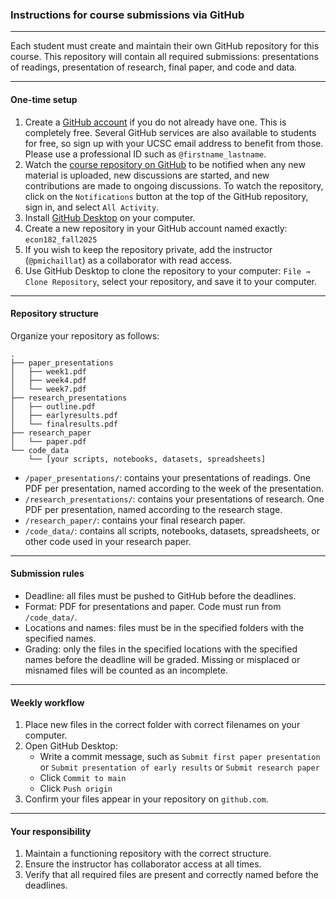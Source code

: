 ### Instructions for course submissions via GitHub

---

Each student must create and maintain their own GitHub repository for this course.
This repository will contain all required submissions: presentations of readings, presentation of research, final paper, and code and data.

----

#### One-time setup

1. Create a [GitHub account](https://github.com/signup) if you do not already have one. This is completely free. Several GitHub services are also available to students for free, so sign up with your UCSC email address to benefit from those. Please use a professional ID such as `@firstname_lastname`.
2. Watch the [course repository on GitHub](https://github.com/pmichaillat/unemployment) to be notified when any new material is uploaded, new discussions are started, and new contributions are made to ongoing discussions. To watch the repository, click on the `Notifications` button at the top of the GitHub repository, sign in, and select `All Activity`.
3. Install [GitHub Desktop](https://desktop.github.com) on your computer.
4. Create a new repository in your GitHub account named exactly: `econ182_fall2025`
5. If you wish to keep the repository private, add the instructor (`@pmichaillat`) as a collaborator with read access.
6. Use GitHub Desktop to clone the repository to your computer: `File → Clone Repository`, select your repository, and save it to your computer.

---

#### Repository structure

Organize your repository as follows:

```
.
├── paper_presentations
│   ├── week1.pdf
│   ├── week4.pdf
│   └── week7.pdf
├── research_presentations
│   ├── outline.pdf
│   ├── earlyresults.pdf
│   └── finalresults.pdf
├── research_paper
│   └── paper.pdf
└── code_data
    └── [your scripts, notebooks, datasets, spreadsheets]
```

+ `/paper_presentations/`: contains your presentations of readings. One PDF per presentation, named according to the week of the presentation.
+ `/research_presentations/`: contains your presentations of research. One PDF per presentation, named according to the research stage.
+ `/research_paper/`: contains your final research paper.
+ `/code_data/`: contains all scripts, notebooks, datasets, spreadsheets, or other code used in your research paper.

---

#### Submission rules

+ Deadline: all files must be pushed to GitHub before the deadlines.
+ Format: PDF for presentations and paper. Code must run from `/code_data/`.
+ Locations and names: files must be in the specified folders with the specified names.  
+ Grading: only the files in the specified locations with the specified names before the deadline will be graded. Missing or misplaced or misnamed files will be counted as an incomplete.

---

#### Weekly workflow

1. Place new files in the correct folder with correct filenames on your computer.
2. Open GitHub Desktop:  
   - Write a commit message, such as `Submit first paper presentation` or `Submit presentation of early results` or `Submit research paper`
   - Click `Commit to main`  
   - Click `Push origin`  
3. Confirm your files appear in your repository on `github.com`.

---

#### Your responsibility

1. Maintain a functioning repository with the correct structure.
2. Ensure the instructor has collaborator access at all times.
3. Verify that all required files are present and correctly named before the deadlines.
